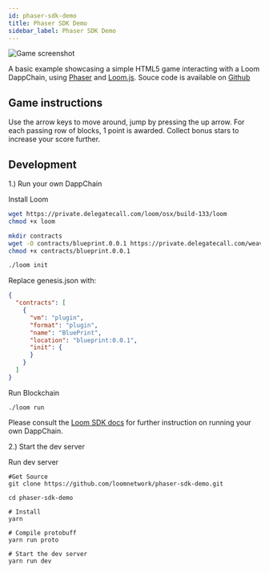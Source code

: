 ```yaml
---
id: phaser-sdk-demo
title: Phaser SDK Demo
sidebar_label: Phaser SDK Demo
---
```


![Game screenshot](/developers/img/screenshot.png)

A basic example showcasing a simple HTML5 game interacting with a Loom DappChain, using [Phaser](http://phaser.io) and [Loom.js](https://github.com/loomnetwork/loom-js). Souce code is available on [Github](https://github.com/loomnetwork/phaser-sdk-demo)

Game instructions
----

Use the arrow keys to move around, jump by pressing the up arrow.
For each passing row of blocks, 1 point is awarded. Collect bonus stars to increase your score further.


Development
----

1.) Run your own DappChain

Install Loom

```bash
wget https://private.delegatecall.com/loom/osx/build-133/loom
chmod +x loom

mkdir contracts
wget -O contracts/blueprint.0.0.1 https://private.delegatecall.com/weave-blueprint/osx/build-4/blueprint.0.0.1
chmod +x contracts/blueprint.0.0.1

./loom init
```

Replace genesis.json with:

```json
{
  "contracts": [
    {
      "vm": "plugin",
      "format": "plugin",
      "name": "BluePrint",
      "location": "blueprint:0.0.1",
      "init": {
      }
    }
  ]
}
```

Run Blockchain

```
./loom run
```

Please consult the [Loom SDK docs](https://loomx.io/developers/docs/en/prereqs.html) for further instruction on running your own DappChain.


2.) Start the dev server

Run dev server

```
#Get Source
git clone https://github.com/loomnetwork/phaser-sdk-demo.git

cd phaser-sdk-demo

# Install
yarn

# Compile protobuff
yarn run proto

# Start the dev server
yarn run dev

```
